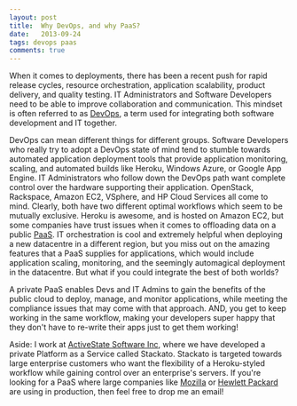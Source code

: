 ```yaml
---
layout: post
title:  Why DevOps, and why PaaS?
date:   2013-09-24
tags: devops paas
comments: true
---
```


When it comes to deployments, there has been a recent push for rapid release cycles, resource orchestration, application scalability, product delivery, and quality testing. IT Administrators and Software Developers need to be able to improve collaboration and communication. This mindset is often referred to as [DevOps][devops], a term used for integrating both software development and IT together.

DevOps can mean different things for different groups. Software Developers who really try to adopt a DevOps state of mind tend to stumble towards automated application deployment tools that provide application monitoring, scaling, and automated builds like Heroku, Windows Azure, or Google App Engine. IT Administrators who follow down the DevOps path want complete control over the hardware supporting their application. OpenStack, Rackspace, Amazon EC2, VSphere, and HP Cloud Services all come to mind. Clearly, both have two different optimal workflows which seem to be mutually exclusive. Heroku is awesome, and is hosted on Amazon EC2, but some companies have trust issues when it comes to offloading data on a public [PaaS][paas]. IT orchestration is cool and extremely helpful when deploying a new datacentre in a different region, but you miss out on the amazing features that a PaaS supplies for applications, which would include application scaling, monitoring, and the seemingly automagical deployment in the datacentre. But what if you could integrate the best of both worlds?

A private PaaS enables Devs and IT Admins to gain the benefits of the public cloud to deploy, manage, and monitor applications, while meeting the compliance issues that may come with that approach. AND, you get to keep working in the same workflow, making your developers super happy that they don't have to re-write their apps just to get them working!

Aside: I work at [ActiveState Software Inc][as], where we have developed a private Platform as a Service called Stackato. Stackato is targeted towards large enterprise customers who want the flexibility of a Heroku-styled workflow while gaining control over an enterprise's servers. If you're looking for a PaaS where large companies like [Mozilla](http://insights.wired.com/profiles/blogs/upholding-the-open-web-with-paas-an-interview-with-mozilla-s-1#axzz2SGVdxYmm) or [Hewlett Packard](http://www.activestate.com/blog/2012/12/why-hp-chose-stackato-and-why-it-matters) are using in production, then feel free to drop me an email!

[as]: http://activestate.com/
[devops]: http://en.wikipedia.org/wiki/DevOps
[paas]: http://en.wikipedia.org/wiki/Platform_as_a_service
